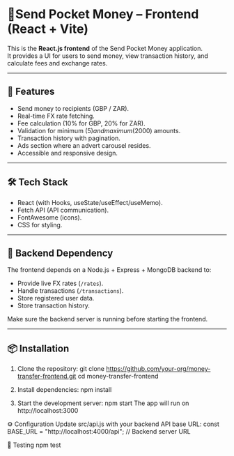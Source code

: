 # 💸Send Pocket Money – Frontend (React + Vite)

This is the **React.js frontend** of the Send Pocket Money application.  
It provides a UI for users to send money, view transaction history, and calculate fees and exchange rates.

---

## 🚀 Features
- Send money to recipients (GBP / ZAR).
- Real-time FX rate fetching.
- Fee calculation (10% for GBP, 20% for ZAR).
- Validation for minimum ($5) and maximum ($2000) amounts.
- Transaction history with pagination.
- Ads section where an advert carousel resides.
- Accessible and responsive design.

---

## 🛠️ Tech Stack
- React (with Hooks, useState/useEffect/useMemo).
- Fetch API (API communication).
- FontAwesome (icons).
- CSS for styling.

---

## 🔗 Backend Dependency
The frontend depends on a Node.js + Express + MongoDB backend to:
- Provide live FX rates (`/rates`).
- Handle transactions (`/transactions`).
- Store registered user data.
- Store transaction history.

Make sure the backend server is running before starting the frontend.

---

## 📦 Installation

1. Clone the repository:
   git clone https://github.com/your-org/money-transfer-frontend.git
   cd money-transfer-frontend

2. Install dependencies:
   npm install
3. Start the development server:
   npm start
The app will run on http://localhost:3000

⚙️ Configuration
Update src/api.js with your backend API base URL:
const BASE_URL = "http://localhost:4000/api"; // Backend server URL

🧪 Testing
npm test

